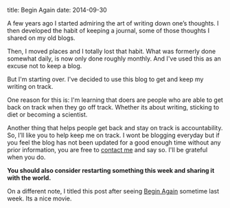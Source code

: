 ﻿title: Begin Again
date: 2014-09-30

A few years ago I started admiring the art of writing down one’s thoughts. I then developed the habit of keeping a journal, some of those thoughts I shared on my old blogs.

Then, I moved places and I totally lost that habit.  What was formerly done somewhat daily, is now only done roughly monthly. And I've used this as an excuse not to keep a blog.  

But I'm starting over. I've decided to use this blog to get and keep my writing on track.

One reason for this is: I'm learning that doers are people who are able to get back on track when they go off track. Whether its about writing, sticking to diet or becoming a scientist.  

Another thing that helps people get back and stay on track is accountability. So, I’ll like you to help keep me on track. I wont be blogging everyday but if you feel the blog has not been updated for a good enough time without any prior information, you are free to [contact me](mailto:me@davidlartey.com "Send me a mail") and say so. I'll be grateful when you do.  

**You should also consider restarting something this week and sharing it with the world.**

On a different note, I titled this post after seeing [Begin Again](http://www.imdb.com/title/tt1980929/ "Begin Again (2013) IMDb") sometime last week. Its a nice movie.
